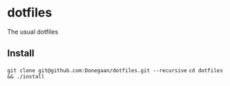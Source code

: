 # dotfiles
The usual dotfiles

## Install
`git clone git@github.com:Donegaan/dotfiles.git --recursive`
`cd dotfiles && ./install`
